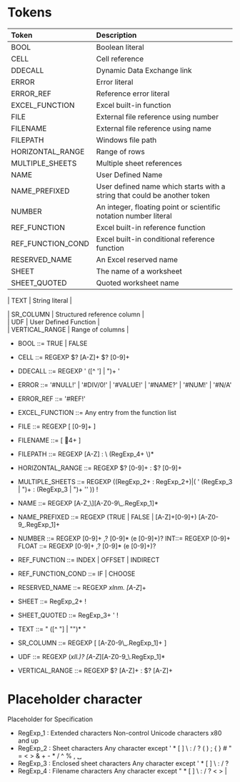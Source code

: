# Tokens 

| Token                  | Description                          |
| :---                   | :---                                 |              
| BOOL                   | Boolean literal                      |
| CELL                   | Cell reference                       |
| DDECALL                | Dynamic Data Exchange link           | 
| ERROR                  | Error literal                        | 
| ERROR_REF              | Reference error literal              | 
| EXCEL_FUNCTION         | Excel built-in function              | 
| FILE                   | External file reference using number | 
| FILENAME               | External file reference using name   | 
| FILEPATH               | Windows file path                    | 
| HORIZONTAL_RANGE       | Range of rows                        | 
| MULTIPLE_SHEETS        | Multiple sheet references            |  
| NAME                   | User Defined Name                    |  
| NAME_PREFIXED          | User defined name which starts with a string that could be another token  |  
| NUMBER                 | An integer, floating point or scientific notation number literal |  
| REF_FUNCTION           | Excel built-in reference function  |
| REF_FUNCTION_COND      | Excel built-in conditional reference function  |  
| RESERVED_NAME          | An Excel reserved name  |  
| SHEET                  | The name of a worksheet  |  
| SHEET_QUOTED           | Quoted worksheet name    |    

| TEXT                   | String literal |    

| SR_COLUMN              | Structured reference column  |    
| UDF                    | User Defined Function |    
| VERTICAL_RANGE         | Range of columns |    

* BOOL ::=  TRUE | FALSE 
* CELL ::= REGEXP $? [A-Z]+ $? [0-9]+ 
* DDECALL ::= REGEXP ' ([^ '] | ")+ '
* ERROR ::= '#NULL!' | '#DIV/0!' | '#VALUE!' | '#NAME?' | '#NUM!' | '#N/A' 
* ERROR_REF ::= '#REF!'
* EXCEL_FUNCTION ::=  Any entry from the function list
* FILE ::= REGEXP \[ [0-9]+ \] 
* FILENAME ::= \[ 4+ \] 
* FILEPATH ::= REGEXP [A-Z] : \\ (RegExp_4+ \\)* 
* HORIZONTAL_RANGE ::= REGEXP $? [0-9]+ : $? [0-9]+ 
* MULTIPLE_SHEETS ::= REGEXP ((RegExp_2+ : RegExp_2+)|( ' (RegExp_3 | ")+ : (RegExp_3 | ")+ '' )) ! 
* NAME ::= REGEXP [A-Z_\\][A-Z0-9\\_.RegExp_1]* 
* NAME_PREFIXED ::= REGEXP (TRUE | FALSE | [A-Z]+[0-9]+) [A-Z0-9_.RegExp_1]+ 

* NUMBER ::= REGEXP [0-9]+ ,? [0-9]* (e [0-9]+)? 
  INT::= REGEXP [0-9]+
  FLOAT ::= REGEXP [0-9]+ ,? [0-9]* (e [0-9]+)?
  
* REF_FUNCTION ::= INDEX | OFFSET | INDIRECT 
* REF_FUNCTION_COND ::= IF | CHOOSE
* RESERVED_NAME ::= REGEXP _xlnm\. [A-Z_]+ 
* SHEET ::= RegExp_2+ ! 
* SHEET_QUOTED ::= RegExp_3+ ' ! 

* TEXT ::= " ([^ "] | "")* " 

* SR_COLUMN ::= REGEXP \[ [A-Z0-9\\_.RegExp_1]+ \] 
* UDF ::= REGEXP (_xll\.)? [A-Z_\][A-Z0-9_\\.RegExp_1]*  
* VERTICAL_RANGE ::= REGEXP $? [A-Z]+ : $? [A-Z]+ 
    
# Placeholder character 

Placeholder for Specification

* RegExp_1 : Extended characters Non-control Unicode characters x80 and up
* RegExp_2 : Sheet characters Any character except ' * [ ] \ : / ? ( ) ; { } # " = < > & + - * / ^ % , ␣
* RegExp_3 : Enclosed sheet characters Any character except ' * [ ] \ : / ?
* RegExp_4 : Filename characters Any character except " * [ ] \ : / ? < > |    